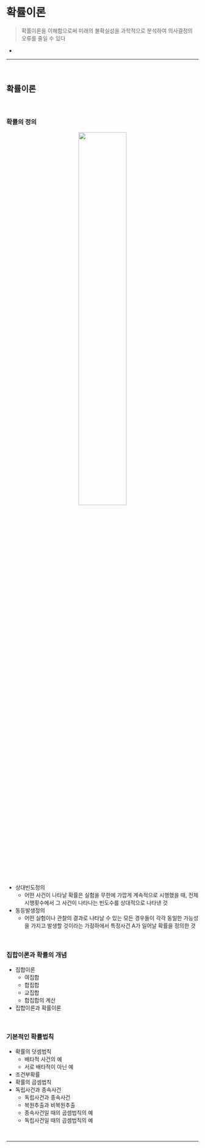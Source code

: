 # 확률이론
> 확률이론을 이해함으로써 미래의 불확실성을 과학적으로 분석하여 의사결정의 오류를 줄일 수 있다
* 

<hr>
<br>

## 확률이론
#### 

<br>

### 확률의 정의

<div align="center">
  <img width="50%" src= "https://github.com/PoSungKim/development_study/assets/37537227/8a54e0e8-a469-41f7-bdc7-438d6f7d391b" />
</div>

* 상대빈도정의
  * 어떤 사건이 나타날 확률은 실험을 무한에 가깝게 계속적으로 시행했을 때, 전체시행횟수에서 그 사건이 나타나는 빈도수를 상대적으로 나타낸 것
* 동등발생정의
  * 어떤 실험이나 관찰의 결과로 나타날 수 있는 모든 경우들이 각각 동일한 가능성을 가지고 발생할 것이라는 가정하에서 특정사건 A가 일어날 확률을 정의한 것

<br>

### 집합이론과 확률의 개념
* 집합이론
  * 여집합
  * 합집합
  * 교집합
  * 합집합의 계산
* 집합이론과 확률이론

<br>

### 기본적인 확률법칙
* 확률의 덧셈법칙
  * 배타적 사건의 예
  * 서로 배타적이 아닌 예
* 조건부확률
* 확률의 곱셈법칙
* 독립사건과 종속사건
  * 독립사건과 종속사건
  * 복원추출과 비복원추출
  * 종속사건일 때의 곱셈법칙의 예
  * 독립사건일 때의 곱셈법칙의 예

<br>
<hr>
<br>
